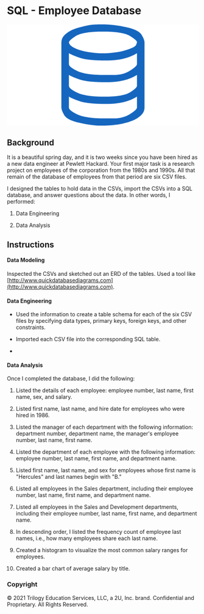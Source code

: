 # SQL - Employee Database

![sql.png](sql.png)

## Background

It is a beautiful spring day, and it is two weeks since you have been hired as a new data engineer at Pewlett Hackard. Your first major task is a research project on employees of the corporation from the 1980s and 1990s. All that remain of the database of employees from that period are six CSV files.

I designed the tables to hold data in the CSVs, import the CSVs into a SQL database, and answer questions about the data. In other words, I performed:

1. Data Engineering

3. Data Analysis


## Instructions

#### Data Modeling

Inspected the CSVs and sketched out an ERD of the tables. Used a tool like [http://www.quickdatabasediagrams.com](http://www.quickdatabasediagrams.com).

#### Data Engineering

* Used the information to create a table schema for each of the six CSV files by specifying data types, primary keys, foreign keys, and other constraints.

* Imported each CSV file into the corresponding SQL table. 
* 
#### Data Analysis

Once I completed the database, I did the following:

1. Listed the details of each employee: employee number, last name, first name, sex, and salary.

2. Listed first name, last name, and hire date for employees who were hired in 1986.

3. Listed the manager of each department with the following information: department number, department name, the manager's employee number, last name, first name.

4. Listed the department of each employee with the following information: employee number, last name, first name, and department name.

5. Listed first name, last name, and sex for employees whose first name is "Hercules" and last names begin with "B."

6. Listed all employees in the Sales department, including their employee number, last name, first name, and department name.

7. Listed all employees in the Sales and Development departments, including their employee number, last name, first name, and department name.

8. In descending order, I listed the frequency count of employee last names, i.e., how many employees share each last name.


2. Created a histogram to visualize the most common salary ranges for employees.

3. Created a bar chart of average salary by title.

### Copyright

© 2021 Trilogy Education Services, LLC, a 2U, Inc. brand. Confidential and Proprietary. All Rights Reserved.
